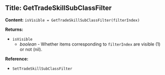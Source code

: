 ## Title: GetTradeSkillSubClassFilter

**Content:**
`isVisible = GetTradeSkillSubClassFilter(filterIndex)`

**Returns:**
- `isVisible`
  - *boolean* - Whether items corresponding to `filterIndex` are visible (1) or not (nil).

**Reference:**
- `SetTradeSkillSubClassFilter`
